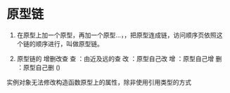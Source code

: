 # 原型链
1. 在原型上加一个原型，再加一个原型...，，把原型连成链，访问顺序页依照这个链的顺序进行，叫做原型链。

2. 原型链的 增删改查
      查 ：由近及远的查
      改 ：原型自己改
      增 ：原型自己增
      删 ：原型自己删 ()

实例对象无法修改构造函数原型上的属性，除非使用引用类型的方式